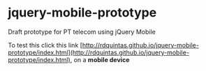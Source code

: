 jquery-mobile-prototype
=======================

Draft prototype for PT telecom using jQuery Mobile


To test this click this link [http://rdquintas.github.io/jquery-mobile-prototype/index.html](http://rdquintas.github.io/jquery-mobile-prototype/index.html), on a **mobile device**